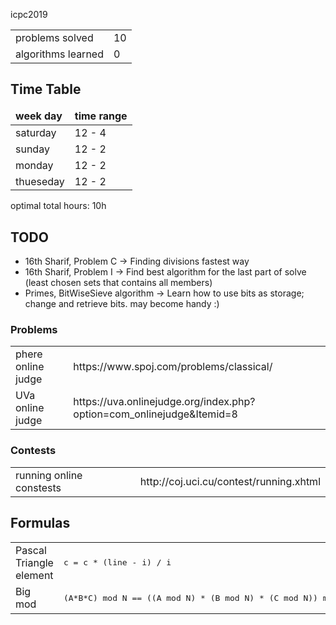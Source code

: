 icpc2019

<table>
    <tr>
        <td> problems solved
        <td> 10
    <tr>
        <td> algorithms learned
        <td> 0
</table>

<h2> Time Table </h2>
<table>
    <thead>
        <td><b>week day</b></td>
        <td><b>time range</b></td>
    <thead>
    <tbody>
        <tr>
            <td>saturday</td>
            <td>12 - 4</td>
        <tr>
        <tr>
            <td>sunday</td>
            <td>12 - 2</td>
        <tr>
        <tr>
            <td>monday</td>
            <td>12 - 2</td>
        <tr>
        <tr>
            <td>thueseday</td>
            <td>12 - 2</td>
        <tr>
    </tbody>
</table>
<p>optimal total hours: 10h</p>

<h2>TODO</h2>
<ul>
<li>16th Sharif, Problem C -> Finding divisions fastest way</li>
<li>16th Sharif, Problem I -> Find best algorithm for the last part of solve (least chosen sets that contains all members)</li>
<li>Primes, BitWiseSieve algorithm -> Learn how to use bits as storage; change and retrieve bits. may become handy :)</li>
</ul>

<h3> Problems </h3>
<table>
    <tr>
        <td> phere online judge
        <td> https://www.spoj.com/problems/classical/
    <tr>
            <td> UVa online judge
            <td> https://uva.onlinejudge.org/index.php?option=com_onlinejudge&Itemid=8
</table>  

<h3> Contests </h3>
<table>
    <tr>
        <td> running online constests
        <td> http://coj.uci.cu/contest/running.xhtml
</table>  

<h2>Formulas</h2>
<table>
    <tr> 
    <td>Pascal Triangle element
    <td> <pre>c = c * (line - i) / i</pre> </td>
    </tr>
    <tr> 
    <td>Big mod
    <td> <pre>(A*B*C) mod N == ((A mod N) * (B mod N) * (C mod N)) mod N</pre> </td>
    </tr>
        
</table>